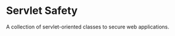 Servlet Safety
==============

A collection of servlet-oriented classes to secure web applications.
